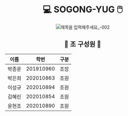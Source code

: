 <div align="center">

  # 💻 SOGONG-YUG 🖱️
![제목을 입력해주세요_-002](https://user-images.githubusercontent.com/63347989/162216154-28d5df2e-5573-4540-a407-eae10762dd41.png)

  ## 🌱 조 구성원 🌱
  |이름|학번|구분|
  |:---:|:---:|:---:|
  | 박종운 | 201910960 | 조장 |
  | 박은희 | 202010863 | 조원 |
  | 이성규 | 202010894 | 조원 |
  | 김혜린 | 202010854 | 조원 |
  | 윤현조 | 202010890 | 조원 |

 </div>
